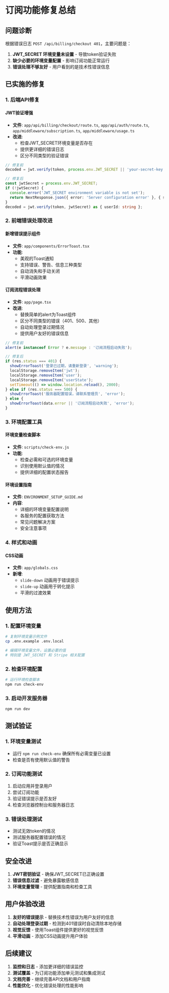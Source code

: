 # 订阅功能修复总结

## 问题诊断

根据错误日志 `POST /api/billing/checkout 401`，主要问题是：

1. **JWT_SECRET 环境变量未设置** - 导致token验证失败
2. **缺少必要的环境变量配置** - 影响订阅功能正常运行
3. **错误处理不够友好** - 用户看到的是技术性错误信息

## 已实施的修复

### 1. 后端API修复

#### JWT验证增强
- **文件**: `app/api/billing/checkout/route.ts`, `app/api/auth/route.ts`, `app/middleware/subscription.ts`, `app/middleware/usage.ts`
- **改进**: 
  - 检查JWT_SECRET环境变量是否存在
  - 提供更详细的错误日志
  - 区分不同类型的验证错误

```typescript
// 修复前
decoded = jwt.verify(token, process.env.JWT_SECRET || 'your-secret-key') as { userId: string };

// 修复后
const jwtSecret = process.env.JWT_SECRET;
if (!jwtSecret) {
  console.error('JWT_SECRET environment variable is not set');
  return NextResponse.json({ error: 'Server configuration error' }, { status: 500 });
}
decoded = jwt.verify(token, jwtSecret) as { userId: string };
```

### 2. 前端错误处理改进

#### 新增错误提示组件
- **文件**: `app/components/ErrorToast.tsx`
- **功能**:
  - 美观的Toast通知
  - 支持错误、警告、信息三种类型
  - 自动消失和手动关闭
  - 平滑动画效果

#### 订阅流程错误处理
- **文件**: `app/page.tsx`
- **改进**:
  - 替换简单的alert为Toast组件
  - 区分不同类型的错误（401、500、其他）
  - 自动处理登录过期情况
  - 提供用户友好的错误信息

```typescript
// 修复前
alert(e instanceof Error ? e.message : '订阅流程启动失败');

// 修复后
if (res.status === 401) {
  showErrorToast('登录已过期，请重新登录', 'warning');
  localStorage.removeItem('jwt');
  localStorage.removeItem('user');
  localStorage.removeItem('userState');
  setTimeout(() => window.location.reload(), 2000);
} else if (res.status === 500) {
  showErrorToast('服务器配置错误，请联系管理员', 'error');
} else {
  showErrorToast(data.error || '订阅流程启动失败', 'error');
}
```

### 3. 环境配置工具

#### 环境变量检查脚本
- **文件**: `scripts/check-env.js`
- **功能**:
  - 检查必需和可选的环境变量
  - 识别使用默认值的情况
  - 提供详细的配置状态报告

#### 环境设置指南
- **文件**: `ENVIRONMENT_SETUP_GUIDE.md`
- **内容**:
  - 详细的环境变量配置说明
  - 各服务的配置获取方法
  - 常见问题解决方案
  - 安全注意事项

### 4. 样式和动画

#### CSS动画
- **文件**: `app/globals.css`
- **新增**: 
  - `slide-down` 动画用于错误提示
  - `slide-up` 动画用于转化提示
  - 平滑的过渡效果

## 使用方法

### 1. 配置环境变量

```bash
# 复制环境变量示例文件
cp .env.example .env.local

# 编辑环境变量文件，设置必要的值
# 特别是 JWT_SECRET 和 Stripe 相关配置
```

### 2. 检查环境配置

```bash
# 运行环境检查脚本
npm run check-env
```

### 3. 启动开发服务器

```bash
npm run dev
```

## 测试验证

### 1. 环境变量测试
- 运行 `npm run check-env` 确保所有必需变量已设置
- 检查是否有使用默认值的警告

### 2. 订阅功能测试
1. 启动应用并登录用户
2. 尝试订阅功能
3. 验证错误提示是否友好
4. 检查浏览器控制台和服务器日志

### 3. 错误处理测试
- 测试无效token的情况
- 测试服务器配置错误的情况
- 验证Toast提示是否正确显示

## 安全改进

1. **JWT密钥验证** - 确保JWT_SECRET已正确设置
2. **错误信息过滤** - 避免暴露敏感信息
3. **环境变量管理** - 提供配置指南和检查工具

## 用户体验改进

1. **友好的错误提示** - 替换技术性错误为用户友好的信息
2. **自动处理登录过期** - 检测到401错误时自动清除本地存储
3. **视觉反馈** - 使用Toast组件提供更好的视觉反馈
4. **平滑动画** - 添加CSS动画提升用户体验

## 后续建议

1. **监控和日志** - 添加更详细的错误监控
2. **测试覆盖** - 为订阅功能添加单元测试和集成测试
3. **文档完善** - 继续完善API文档和用户指南
4. **性能优化** - 优化错误处理的性能影响


